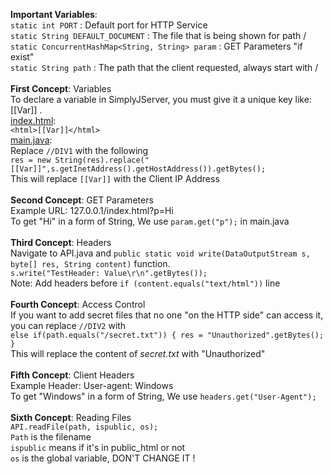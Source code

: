 **Important Variables**:<br>`static int PORT` : Default port for HTTP Service<br>`static String DEFAULT_DOCUMENT` : The file that is being shown for path /<br>`static ConcurrentHashMap<String, String> param` : GET Parameters "if exist"<br>`static String path` : The path that the client requested, always start with /<br><br>**First Concept**: Variables<br>To declare a variable in SimplyJServer, you must give it a unique key like: [[Var]] .<br><u>index.html</u>:<br>`<html>[[Var]]</html>`<br><u>main.java</u>:<br>Replace `//DIV1` with the following<br>`res = new String(res).replace("[[Var]]",s.getInetAddress().getHostAddress()).getBytes();`<br>This will replace `[[Var]]` with the Client IP Address<br><br>**Second Concept**: GET Parameters<br>Example URL: 127.0.0.1/index.html?p=Hi<br>To get "Hi" in a form of String, We use `param.get("p");` in main.java<br><br>**Third Concept**: Headers<br>Navigate to API.java and `public static void write(DataOutputStream s, byte[] res, String content)` function.<br>`s.write("TestHeader: Value\r\n".getBytes());`<br>Note: Add headers before `if (content.equals("text/html"))` line<br><br>**Fourth Concept**: Access Control<br>If you want to add secret files that no one "on the HTTP side" can access it, you can replace `//DIV2` with<br>`else if(path.equals("/secret.txt")) { res = "Unauthorized".getBytes(); }`<br>This will replace the content of *secret.txt* with "Unauthorized"<br><br>**Fifth Concept**: Client Headers<br>Example Header: User-agent: Windows<br>To get "Windows" in a form of String, We use `headers.get("User-Agent");`<br><br>**Sixth Concept**: Reading Files<br>`API.readFile(path, ispublic, os);`<br>`Path` is the filename<br>`ispublic` means if it's in public_html or not<br>`os` is the global variable, DON'T CHANGE IT !
